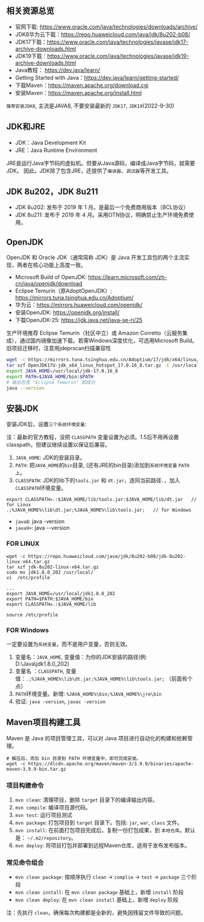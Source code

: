 ## 相关资源总览

- 官网下载: https://www.oracle.com/java/technologies/downloads/archive/
- JDK8华为云下载：https://repo.huaweicloud.com/java/jdk/8u202-b08/
- JDK17下载：https://www.oracle.com/java/technologies/javase/jdk17-archive-downloads.html
- JDK19下载：https://www.oracle.com/java/technologies/javase/jdk19-archive-downloads.html
- Java教程： https://dev.java/learn/
- Getting Started with Java：https://dev.java/learn/getting-started/
- 下载Maven：https://maven.apache.org/download.cgi
- 安装Maven：https://maven.apache.org/install.html

`推荐安装JDK8`, 主流是JAVA8, 不要安装最新的 `JDK17`, `JDK19`(2022-9-30)


## JDK和JRE

- JDK：Java Development Kit
- JRE：Java Runtime Environment

JRE是运行Java字节码的虚拟机。但要从Java源码，编译成Java字节码，就需要JDK。
因此，JDK除了包含JRE，还提供了`编译器`、`调试器`等开发工具。


## JDK 8u202，JDK 8u211

- JDK 8u202​​: 发布于 2019 年 1 月。是​​最后一个免费商用版本​​（BCL协议）
- JDK 8u211: 发布于 2019 年 4 月。采用​​OTN协议​​，明确​​禁止生产环境免费使用​。


## OpenJDK

OpenJDK 和 Oracle JDK（通常简称 JDK）是 Java 开发工具包的两个主流实现，两者在核心功能上高度一致。

- Microsoft Build of OpenJDK: https://learn.microsoft.com/zh-cn/java/openjdk/download
- Eclipse Temurin（原AdoptOpenJDK）:​ https://mirrors.tuna.tsinghua.edu.cn/Adoptium/
- 华为云：https://mirrors.huaweicloud.com/openjdk/
- 安装OpenJDK: https://openjdk.org/install/
- 下载OpenJDK-25: https://jdk.java.net/java-se-ri/25

生产环境推荐 ​​Eclipse Temurin​​（社区中立）或 ​​Amazon Corretto​​（云服务集成），通过国内镜像加速下载。若需Windows深度优化，可选用Microsoft Build。旧项目迁移时，注意用jdeprscan扫描兼容性

```bash
wget -c https://mirrors.tuna.tsinghua.edu.cn/Adoptium/17/jdk/x64/linux/OpenJDK17U-jdk_x64_linux_hotspot_17.0.16_8.tar.gz
tar xzf OpenJDK17U-jdk_x64_linux_hotspot_17.0.16_8.tar.gz -C /usr/local/
export JAVA_HOME=/usr/local/jdk-17.0.16_8
export PATH=$JAVA_HOME/bin:$PATH
# 输出包含 "Eclipse Temurin" 即成功
java --version
```


## 安装JDK

安装JDK后，设置`三个系统环境变量`:

注：最新的官方教程，没把 `CLASSPATH` 变量设置为必须。1.5后不用再设置classpath，但建议继续设置以保证后兼容。

1. `JAVA_HOME`: JDK的安装目录。
2. `PATH`: 把`JAVA_HOME`的`bin`目录, (还有JRE的bin目录)添加到`系统环境变量` `PATH上`。
3. `CLASSPATH`: JDK的lib下的`tools.jar` 和 `dt.jar`，连同当前路径`.`，加入`CLASSPATH`环境变量。

```
export CLASSPATH=.:$JAVA_HOME/lib/tools.jar:$JAVA_HOME/lib/dt.jar   // for Linux
.;%JAVA_HOME%\lib\dt.jar;%JAVA_HOME%\lib\tools.jar;   // for Windows
```

- `java8`: java -version
- `java9+`: java --version

### FOR LINUX

```
wget -c https://repo.huaweicloud.com/java/jdk/8u202-b08/jdk-8u202-linux-x64.tar.gz
tar xzf jdk-8u202-linux-x64.tar.gz
sudo mv jdk1.8.0_202 /usr/local/
vi  /etc/profile

...
export JAVA_HOME=/usr/local/jdk1.8.0_202
export PATH=$PATH:$JAVA_HOME/bin
export CLASSPATH=.:$JAVA_HOME/lib

source /etc/profile
```

### FOR Windows

一定要设置为`系统变量`，而不是用户变量，否则无效。

1. 变量名：`JAVA_HOME`, 变量值：为你的JDK安装的路径(例: D:\Java\jdk1.8.0_202)
2. 变量名 ：`CLASSPATH`, 变量值：`.;%JAVA_HOME%\lib\dt.jar;%JAVA_HOME%\lib\tools.jar;` （前面有个点）
3. `PATH`环境变量。新增: `%JAVA_HOME%\bin;%JAVA_HOME%\jre\bin`
4. 验证: `java -version`, `javac -version`


## Maven项目构建工具

Maven 是 Java 的项目管理工具，可以对 Java 项目进行自动化的构建和依赖管理。

```
# 解压后，添加 bin 目录到 PATH 环境变量中，即可完成安装。
wget -c https://dlcdn.apache.org/maven/maven-3/3.9.9/binaries/apache-maven-3.9.9-bin.tar.gz
```

### 项目构建命令

1. `mvn clean`: 清理项目，删除 `target` 目录下的编译输出内容。
2. `mvn compile`: 编译项目源代码。
3. `mvn test`: 运行项目测试
4. `mvn package`: 打包项目到 `target` 目录下。包括: `jar`, `war`, `class` 文件。
5. `mvn install`: 在前面打包项目完成后，复制一份打包成果，到 `本地仓库`。默认是： `~/.m2/repository`。
6. `mvn deploy`: 将项目打包并部署到远程Maven仓库，适用于发布发布版本。

### 常见命令组合

- `mvn clean package`: 按顺序执行 `clean` -> `complie` -> `test` -> `package` 三个阶段
- `mvn clean install`: 在 `mvn clean package` 基础上，新增 `install` 阶段
- `mvn clean deploy`: 在 `mvn clean install` 基础上，新增 `deploy` 阶段

注：先执行 `clean`，确保每次构建都是全新的，避免因残留文件导致的问题。
